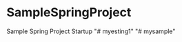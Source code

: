 SampleSpringProject
===================

Sample Spring Project Startup
"# myesting1" 
"# mysample" 
